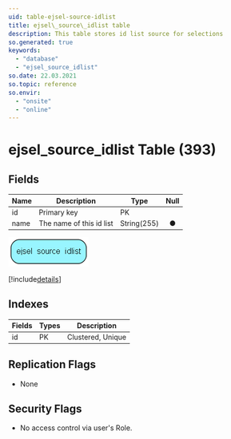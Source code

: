 ```yaml
---
uid: table-ejsel-source-idlist
title: ejsel\_source\_idlist table
description: This table stores id list source for selections
so.generated: true
keywords:
  - "database"
  - "ejsel_source_idlist"
so.date: 22.03.2021
so.topic: reference
so.envir:
  - "onsite"
  - "online"
---
```


# ejsel\_source\_idlist Table (393)

## Fields

| Name | Description | Type | Null |
|------|-------------|------|:----:|
|id|Primary key|PK| |
|name|The name of this id list|String(255)|&#x25CF;|


![ejsel_source_idlist table relationship diagram](./media/ejsel_source_idlist.png)

[!include[details](./includes/ejsel-source-idlist.md)]

## Indexes

| Fields | Types | Description |
|--------|-------|-------------|
|id |PK |Clustered, Unique |

## Replication Flags

* None

## Security Flags

* No access control via user's Role.

